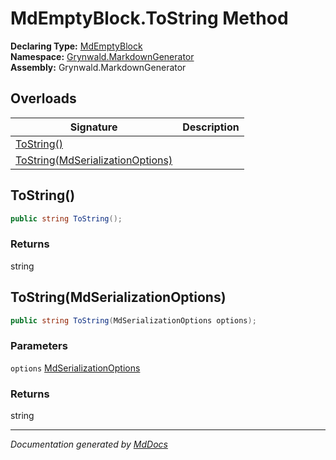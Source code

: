 ﻿<!--  
  <auto-generated>   
    The contents of this file were generated by a tool.  
    Changes to this file may be list if the file is regenerated  
  </auto-generated>   
-->

# MdEmptyBlock.ToString Method

**Declaring Type:** [MdEmptyBlock](../index.md)  
**Namespace:** [Grynwald.MarkdownGenerator](../../index.md)  
**Assembly:** Grynwald.MarkdownGenerator

## Overloads

| Signature                                                           | Description |
| ------------------------------------------------------------------- | ----------- |
| [ToString()](#tostring)                                             |             |
| [ToString(MdSerializationOptions)](#tostringmdserializationoptions) |             |

## ToString()

```csharp
public string ToString();
```

### Returns

string

## ToString(MdSerializationOptions)

```csharp
public string ToString(MdSerializationOptions options);
```

### Parameters

`options`  [MdSerializationOptions](../../MdSerializationOptions/index.md)

### Returns

string

___

*Documentation generated by [MdDocs](https://github.com/ap0llo/mddocs)*
